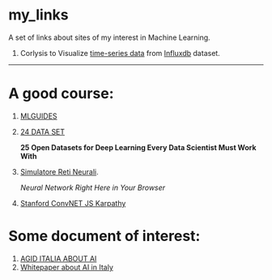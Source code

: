 # my_links

A set of links about  sites of my interest in Machine Learning.

1. Corlysis to  Visualize  [time-series data](https://corlysis.com/grafana/dashboard/db/sigfox1?orgId=620&from=1530606322781&to=1530622425247) from [Influxdb](https://www.influxdata.com/blog/) dataset.

--------------------------------------------

A good course:
==============
1. [MLGUIDES](https://ml4a.github.io/guides/)
2. [24 DATA SET](https://www.analyticsvidhya.com/blog/2018/03/comprehensive-collection-deep-learning-datasets/?utm_source=mail&utm_medium=sendy&utm_campaign=10_Jan_2019_Subscribers_DL&utm_source=newsletter&utm_medium=sendy&utm_campaign=email_marketing)

    **25 Open Datasets for Deep Learning Every Data Scientist Must Work With**
3. [Simulatore Reti Neurali](https://playground.tensorflow.org/#activation=tanh&batchSize=10&dataset=circle&regDataset=reg-plane&learningRate=0.03&regularizationRate=0&noise=0&networkShape=4,2&seed=0.74228&showTestData=false&discretize=false&percTrainData=50&x=true&y=true&xTimesY=false&xSquared=false&ySquared=false&cosX=false&sinX=false&cosY=false&sinY=false&collectStats=false&problem=classification&initZero=false&hideText=false).

    *Neural Network Right Here in Your Browser*
4. [Stanford ConvNET JS Karpathy ](https://cs.stanford.edu/people/karpathy/convnetjs/)


Some document of interest:
==============
1. [AGID ITALIA ABOUT AI](https://www.agid.gov.it/it/agenzia/stampa-e-comunicazione/focus/intelligenza-artificiale)
2. [Whitepaper about AI in Italy](https://github.com/scarimp/my_links/blob/master/Whitepaper_AGID_ITALIA2019.pdf)

